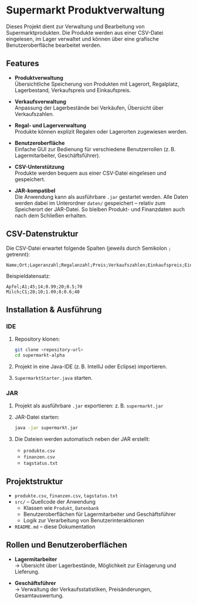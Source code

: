 # Supermarkt Produktverwaltung

Dieses Projekt dient zur Verwaltung und Bearbeitung von Supermarktprodukten. Die Produkte werden aus einer CSV-Datei eingelesen, im Lager verwaltet und können über eine grafische Benutzeroberfläche bearbeitet werden.

## Features

- **Produktverwaltung**  
  Übersichtliche Speicherung von Produkten mit Lagerort, Regalplatz, Lagerbestand, Verkaufspreis und Einkaufspreis.

- **Verkaufsverwaltung**  
  Anpassung der Lagerbestände bei Verkäufen, Übersicht über Verkaufszahlen.

- **Regal- und Lagerverwaltung**  
  Produkte können explizit Regalen oder Lagerorten zugewiesen werden.

- **Benutzeroberfläche**  
  Einfache GUI zur Bedienung für verschiedene Benutzerrollen (z. B. Lagermitarbeiter, Geschäftsführer).

- **CSV-Unterstützung**  
  Produkte werden bequem aus einer CSV-Datei eingelesen und gespeichert.

- **JAR-kompatibel**  
  Die Anwendung kann als ausführbare `.jar` gestartet werden. Alle Daten werden dabei im Unterordner `daten/` gespeichert – relativ zum Speicherort der JAR-Datei. So bleiben Produkt- und Finanzdaten auch nach dem Schließen erhalten.

## CSV-Datenstruktur

Die CSV-Datei erwartet folgende Spalten (jeweils durch Semikolon `;` getrennt):

```
Name;Ort;Lageranzahl;Regalanzahl;Preis;Verkaufszahlen;Einkaufspreis;Einkaufszahlen
```

Beispieldatensatz:

```
Apfel;A1;45;14;0.99;20;0.5;70
Milch;C1;28;10;1.09;8;0.6;40
```

## Installation & Ausführung

### IDE

1. Repository klonen:
   ```bash
   git clone <repository-url>
   cd supermarkt-alpha
   ```

2. Projekt in eine Java-IDE (z. B. IntelliJ oder Eclipse) importieren.

3. `SupermarktStarter.java` starten.

### JAR

1. Projekt als ausführbare `.jar` exportieren:
   z. B. `supermarkt.jar`

2. JAR-Datei starten:
   ```bash
   java -jar supermarkt.jar
   ```

3. Die Dateien werden automatisch neben der JAR erstellt:
   - `produkte.csv`
   - `finanzen.csv`
   - `tagstatus.txt`  

## Projektstruktur
- `produkte.csv`, `finanzen.csv`, `tagstatus.txt`
- `src/` – Quellcode der Anwendung
    - Klassen wie `Produkt`, `Datenbank`
    - Benutzeroberflächen für Lagermitarbeiter und Geschäftsführer
    - Logik zur Verarbeitung von Benutzerinteraktionen
- `README.md` – diese Dokumentation

## Rollen und Benutzeroberflächen

- **Lagermitarbeiter**  
  → Übersicht über Lagerbestände, Möglichkeit zur Einlagerung und Lieferung.

- **Geschäftsführer**  
  → Verwaltung der Verkaufsstatistiken, Preisänderungen, Gesamtauswertung.
